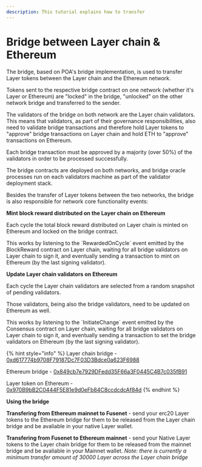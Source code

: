 ```yaml
---
description: This tutorial explains how to transfer
---
```


# Bridge between Layer chain & Ethereum

The bridge, based on POA's bridge implementation, is used to transfer Layer tokens between the Layer chain and the Ethereum network.

Tokens sent to the respective bridge contract on one network \(whether it's Layer or Ethereum\) are "locked" in the bridge, "unlocked" on the other network bridge and transferred to the sender.

The validators of the bridge on both network are the Layer chain validators. This means that validators, as part of their governance responsibilities, also need to validate bridge transactions and therefore hold Layer tokens to "approve" bridge transactions on Layer chain and hold ETH to "approve" transactions on Ethereum.

Each bridge transaction must be approved by a majority \(over 50%\) of the validators in order to be processed successfully.

The bridge contracts are deployed on both networks, and bridge oracle processes run on each validators machine as part of the validator deployment stack.

Besides the transfer of Layer tokens between the two networks, the bridge is also responsible for network core functionality events:

**Mint block reward distributed on the Layer chain on Ethereum**

Each cycle the total block reward distributed on Layer chain is minted on Ethereum and locked on the bridge contract.

This works by listening to the \`RewardedOnCycle\` event emitted by the BlockReward contract on Layer chain, waiting for all bridge validators on Layer chain to sign it, and eventually sending a transaction to mint on Ethereum \(by the last signing validator\).

**Update Layer chain validators on Ethereum**

Each cycle the Layer chain validators are selected from a random snapshot of pending validators.

Those validators, being also the bridge validators, need to be updated on Ethereum as well.

This works by listening to the \`InitiateChange\` event emitted by the Consensus contract on Layer chain, waiting for all bridge validators on Layer chain to sign it, and eventually sending a transaction to set the bridge validators on Ethereum \(by the last signing validator\).

{% hint style="info" %}
Layer chain bridge - [0xd617774b9708F79187Dc7F03D3Bdce0a623F6988](https://layerscan.org/address/0xd617774b9708f79187dc7f03d3bdce0a623f6988)

Ethereum bridge - [0x849cb7e7929DFedd35F66a3F0445C4B7c035fB91](https://etherscan.io/address/0x849cb7e7929DFedd35F66a3F0445C4B7c035fB91)

Layer token on Ethereum - [0x970B9bB2C0444F5E81e9d0eFb84C8ccdcdcAf84d](https://etherscan.io/token/0x970B9bB2C0444F5E81e9d0eFb84C8ccdcdcAf84d)
{% endhint %}

**Using the bridge**

**Transfering from Ethereum mainnet to Fusenet** - send your erc20 Layer tokens to the Ethereum bridge for them to be released from the Layer chain bridge and be avaliable in your native Layer wallet.

**Transfering from Fusenet to Ethereum mainnet** - send your Native Layer tokens to the Layer chain bridge for them to be released from the mainnet bridge and be avaliable in your Mainnet wallet. _Note: there is currently a minimum transfer amount of 30000 Layer across the Layer chain bridge_

